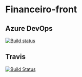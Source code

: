 # Financeiro-front

## Azure DevOps
[![Build status](https://dev.azure.com/TulioViglione1/Financeiro/_apis/build/status/Build_CI/FrontEnd%20-%20Build_CI)](https://dev.azure.com/TulioViglione1/Financeiro/_build/latest?definitionId=2)

## Travis
[![Build Status](https://travis-ci.org/tulioviglione/financeiro-front.svg?branch=master)](https://travis-ci.org/tulioviglione/financeiro-front)